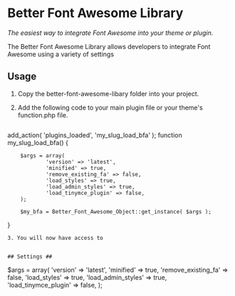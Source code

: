 Better Font Awesome Library
===========================

*The easiest way to integrate Font Awesome into your theme or plugin.*

The Better Font Awesome Library allows developers to integrate Font Awesome using a variety of settings

## Usage ##
1. Copy the better-font-awesome-libary folder into your project.

2. Add the following code to your main plugin file or your theme's function.php file.
   ```
add_action( 'plugins_loaded', 'my_slug_load_bfa' );
function my_slug_load_bfa() {
		
		$args = array(
				'version' => 'latest',
				'minified' => true,
				'remove_existing_fa' => false,
				'load_styles' => true,
				'load_admin_styles' => true,
				'load_tinymce_plugin' => false,
		);

		$my_bfa = Better_Font_Awesome_Object::get_instance( $args );
}
```
3. You will now have access to 


## Settings ##
```
$args = array(
		'version' => 'latest',
		'minified' => true,
		'remove_existing_fa' => false,
		'load_styles' => true,
		'load_admin_styles' => true,
		'load_tinymce_plugin' => false,
);
```



